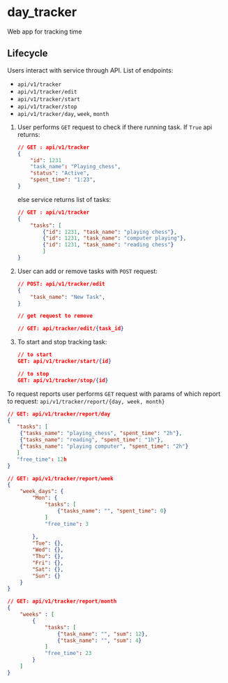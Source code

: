 # day_tracker
Web app for tracking time

## Lifecycle
Users interact with service through API. List of endpoints:
- `api/v1/tracker`
- `api/v1/tracker/edit`
- `api/v1/tracker/start`
- `api/v1/tracker/stop`
- `api/v1/tracker/day`, `week`, `month`

1. User performs `GET` request to check if there running task. If `True` api returns: 
    ```json
    // GET : api/v1/tracker
    {
        "id": 1231
        "task_name": "Playing_chess",
        "status": "Active",
        "spent_time": "1:23",
    }
    ```
    else service returns list of tasks:
    ```json
    // GET : api/v1/tracker
    {
        "tasks": [
            {"id": 1231, "task_name": "playing chess"},
            {"id": 1231, "task_name": "computer playing"},
            {"id": 1231, "task_name": "reading chess"}
            ]
    }
    ```
2. User can add or remove tasks with `POST` request: 
    ```json
    // POST: api/v1/tracker/edit
    {
        "task_name": "New Task",
    }

    // get request to remove

    // GET: api/tracker/edit/{task_id}
    ```
3. To start and stop tracking task:
    ```json
    // to start
    GET: api/v1/tracker/start/{id}

    // to stop
    GET: api/v1/tracker/stop/{id}
    ```
To request reports user performs `GET` request with params of which report to request: `api/v1/tracker/report/{day, week, month}`

```json
// GET: api/v1/tracker/report/day
{
   "tasks": [
    {"tasks_name": "playing_chess", "spent_time": "2h"},
    {"tasks_name": "reading", "spent_time": "1h"},
    {"tasks_name": "playing computer", "spent_time": "2h"}
   ]
   "free_time": 12h
}
```
```json
// GET: api/v1/tracker/report/week
{
    "week_days": {
        "Mon": {
            "tasks": [
                {"tasks_name": "", "spent_time": 0}
            ]
            "free_time": 3
            
        },
        "Tue": {},
        "Wed": {},
        "Thu": {},
        "Fri": {},
        "Sat": {},
        "Sun": {}
    }
}
```

```json
// GET: api/v1/tracker/report/month
{
    "weeks" : [
        {
            "tasks": [
                {"task_name": "", "sum": 12},
                {"task_name": "", "sum": 4}
            ]
            "free_time": 23
        }
    ]
}
```
